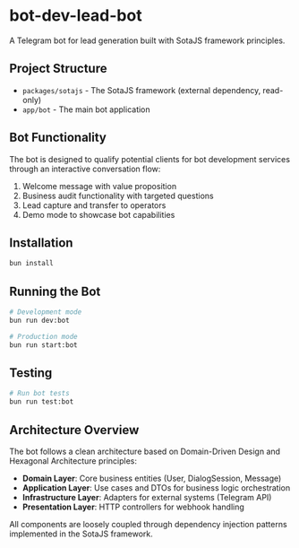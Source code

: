 # bot-dev-lead-bot

A Telegram bot for lead generation built with SotaJS framework principles.

## Project Structure

- `packages/sotajs` - The SotaJS framework (external dependency, read-only)
- `app/bot` - The main bot application

## Bot Functionality

The bot is designed to qualify potential clients for bot development services through an interactive conversation flow:

1. Welcome message with value proposition
2. Business audit functionality with targeted questions
3. Lead capture and transfer to operators
4. Demo mode to showcase bot capabilities

## Installation

```bash
bun install
```

## Running the Bot

```bash
# Development mode
bun run dev:bot

# Production mode
bun run start:bot
```

## Testing

```bash
# Run bot tests
bun run test:bot
```

## Architecture Overview

The bot follows a clean architecture based on Domain-Driven Design and Hexagonal Architecture principles:

- **Domain Layer**: Core business entities (User, DialogSession, Message)
- **Application Layer**: Use cases and DTOs for business logic orchestration
- **Infrastructure Layer**: Adapters for external systems (Telegram API)
- **Presentation Layer**: HTTP controllers for webhook handling

All components are loosely coupled through dependency injection patterns implemented in the SotaJS framework.